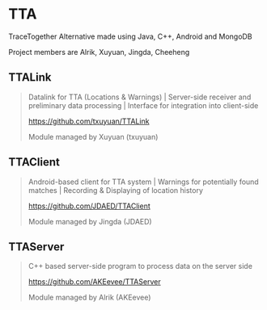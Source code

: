 # TTA
TraceTogether Alternative made using Java, C++, Android and MongoDB

Project members are Alrik, Xuyuan, Jingda, Cheeheng



## TTALink
> Datalink for TTA (Locations &amp; Warnings) | Server-side receiver and preliminary data processing | Interface for integration into client-side
> 
> https://github.com/txuyuan/TTALink
> 
> Module managed by Xuyuan (txuyuan)
> 

## TTAClient
> Android-based client for TTA system | Warnings for potentially found matches | Recording & Displaying of location history
> 
> https://github.com/JDAED/TTAClient
> 
> Module managed by Jingda (JDAED)
>

## TTAServer
> C++ based server-side program to process data on the server side
> 
> https://github.com/AKEevee/TTAServer
> 
> Module managed by Alrik (AKEevee)
> 
